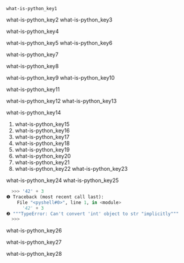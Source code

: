 ```ngMeta
what-is-python_key1
```

what-is-python_key2
what-is-python_key3


what-is-python_key4


what-is-python_key5
what-is-python_key6


what-is-python_key7



what-is-python_key8



what-is-python_key9
what-is-python_key10


what-is-python_key11


what-is-python_key12
what-is-python_key13


what-is-python_key14
1. what-is-python_key15
2. what-is-python_key16
3. what-is-python_key17
4. what-is-python_key18
5. what-is-python_key19
6. what-is-python_key20
7. what-is-python_key21
8. what-is-python_key22
what-is-python_key23


what-is-python_key24
what-is-python_key25


```python
  >>> '42' + 3
❶ Traceback (most recent call last):
    File "<pyshell#0>", line 1, in <module>
      '42' + 3
❷ """TypeError: Can't convert 'int' object to str "implicitly"""
  >>>
```
what-is-python_key26



what-is-python_key27


what-is-python_key28
